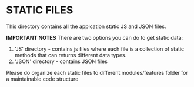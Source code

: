 # STATIC FILES
This directory contains all the applcation static JS and JSON files.

**IMPORTANT NOTES**
There are two options you can do to get static data:
1. 'JS' directory - contains js files where each file is a collection of static methods that can returns different data types.
2. 'JSON' directory - contains JSON files

Please do organize each static files to different modules/features folder for a maintainable code structure
